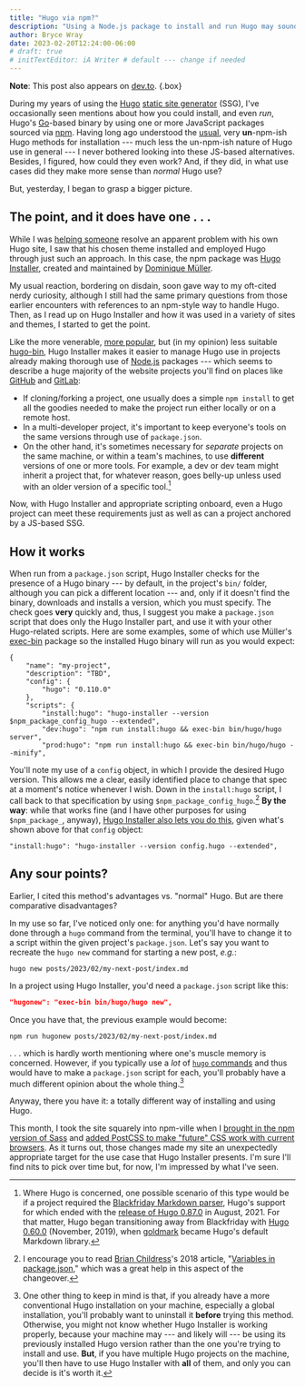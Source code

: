 ```yaml
---
title: "Hugo via npm?"
description: "Using a Node.js package to install and run Hugo may sound strange at first, but it has clear merits."
author: Bryce Wray
date: 2023-02-20T12:24:00-06:00
# draft: true
# initTextEditor: iA Writer # default --- change if needed
---
```


**Note**: This post also appears on [dev.to](https://dev.to/brycewray/hugo-via-npm-5c4b).
{.box}

During my years of using the [Hugo](https://gohugo.io) [static site generator](https://jamstack.org/generators) (SSG), I've occasionally seen mentions about how you could install, and even *run*, Hugo's [Go](https://go.dev)-based binary by using one or more JavaScript packages sourced via [npm](https://npmjs.com). Having long ago understood the [usual](https://gohugo.io/installation/), very **un**-npm-ish Hugo methods for installation --- much less the un-npm-ish nature of Hugo use in general --- I never bothered looking into these JS-based alternatives. Besides, I figured, how could they even work? And, if they did, in what use cases did they make more sense than  *normal* Hugo use?

But, yesterday, I began to grasp a bigger picture.

<!--more-->

## The point, and it does have one . . .

While I was [helping someone](/posts/2022/11/get-help-hugo-community-discord-server/) resolve an apparent problem with his own Hugo site, I saw that his chosen theme installed and employed Hugo through just such an approach. In this case, the npm package was [Hugo Installer](https://github.com/dominique-mueller/hugo-installer), created and maintained by [Dominique Müller](https://github.com/dominique-mueller).

My usual reaction, bordering on disdain, soon gave way to my oft-cited nerdy curiosity, although I still had the same primary questions from those earlier encounters with references to an npm-style way to handle Hugo. Then, as I read up on Hugo Installer and how it was used in a variety of sites and themes, I started to get the point.

Like the more venerable, [more popular](https://npmtrends.com/hugo-bin-vs-hugo-installer), but (in my opinion) less suitable [hugo-bin](https://github.com/fenneclab/hugo-bin), Hugo Installer makes it easier to manage Hugo use in projects already making thorough use of [Node.js](https://nodejs.org) packages --- which seems to describe a huge majority of the website projects you'll find on places like [GitHub](https://github.com) and [GitLab](https://gitlab.com):

- If cloning/forking a project, one usually does a simple `npm install` to get all the goodies needed to make the project run either locally or on a remote host.
- In a multi-developer project, it's important to keep everyone's tools on the same versions through use of `package.json`.
- On the other hand, it's sometimes necessary for *separate* projects on the same machine, or within a team's machines, to use **different** versions of one or more tools. For example, a dev or dev team might inherit a project that, for whatever reason, goes belly-up unless used with an older version of a specific tool.[^Markdown]

[^Markdown]: Where Hugo is concerned, one possible scenario of this type would be if a project required the [Blackfriday Markdown parser](https://github.com/russross/blackfriday), Hugo's support for which ended with the [release of Hugo 0.87.0](https://github.com/gohugoio/hugo/releases/tag/v0.87.0) in August, 2021. For that matter, Hugo began transitioning away from Blackfriday with [Hugo 0.60.0](https://github.com/gohugoio/hugo/releases/tag/v0.60.0) (November, 2019), when [goldmark](https://github.com/yuin/goldmark/) became Hugo's default Markdown library.

Now, with Hugo Installer and appropriate scripting onboard, even a Hugo project can meet these requirements just as well as can a project anchored by a JS-based SSG.

## How it works

When run from a `package.json` script, Hugo Installer checks for the presence of a Hugo binary --- by default, in the project's `bin/` folder, although you can pick a different location --- and, only if it doesn't find the binary, downloads and installs a version, which you must specify. The check goes **very** quickly and, thus, I suggest you make a `package.json` script that does only the Hugo Installer part, and use it with your other Hugo-related scripts. Here are some examples, some of which use Müller's [exec-bin](https://github.com/dominique-mueller/exec-bin) package so the installed Hugo binary will run as you would expect:

```json{bigdiv=true}
{
	"name": "my-project",
	"description": "TBD",
	"config": {
		"hugo": "0.110.0"
	},
	"scripts": {
		"install:hugo": "hugo-installer --version $npm_package_config_hugo --extended",
		"dev:hugo": "npm run install:hugo && exec-bin bin/hugo/hugo server",
		"prod:hugo": "npm run install:hugo && exec-bin bin/hugo/hugo --minify",
```

You'll note my use of a `config` object, in which I provide the desired Hugo version. This allows me a clear, easily identified place to change that spec at a moment's notice whenever I wish. Down in the `install:hugo` script, I call back to that specification by using `$npm_package_config_hugo`.[^pkgVars] **By the way**: while that works fine (and I have other purposes for using `$npm_package_`, anyway), [Hugo Installer also lets you do this](https://github.com/dominique-mueller/hugo-installer#configure-hugo-version-required), given what's shown above for that `config` object:

[^pkgVars]: I encourage you to read [Brian Childress](https://brianchildress.co/)'s 2018 article, "[Variables in package.json](https://brianchildress.co/variables-in-package-json/)," which was a great help in this aspect of the changeover.

```json{bigdiv=true}
"install:hugo": "hugo-installer --version config.hugo --extended",
```

## Any sour points?

Earlier, I cited this method's advantages vs. "normal" Hugo. But are there comparative disadvantages?

In my use so far, I've noticed only one: for anything you'd have normally done through a `hugo` command from the terminal, you'll have to change it to a script within the given project's `package.json`. Let's say you want to recreate the `hugo new` command for starting a new post, *e.g.*:

```plaintext
hugo new posts/2023/02/my-next-post/index.md
```

In a project using Hugo Installer, you'd need a `package.json` script like this:

```json
"hugonew": "exec-bin bin/hugo/hugo new",
```

Once you have that, the previous example would become:

```plaintext
npm run hugonew posts/2023/02/my-next-post/index.md
```

. . . which is hardly worth mentioning where one's muscle memory is concerned. However, if you typically use a *lot* of [`hugo` commands](https://gohugo.io/commands/) and thus would have to make a `package.json` script for each, you'll probably have a much different opinion about the whole thing.[^Uninstall]

[^Uninstall]: One other thing to keep in mind is that, if you already have a more conventional Hugo installation on your machine, especially a global installation, you'll probably want to uninstall it **before** trying this method. Otherwise, you might not know whether Hugo Installer is working properly, because your machine may --- and likely will --- be using its previously installed Hugo version rather than the one you're trying to install and use. <strong class="red">But</strong>, if you have multiple Hugo projects on the machine, you'll then have to use Hugo Installer with **all** of them, and only you can decide is it's worth it.

Anyway, there you have it: a totally different way of installing and using Hugo.

This month, I took the site squarely into npm-ville when I [brought in the npm version of Sass](/posts/2023/02/using-dart-sass-hugo-taking-it-easy/) and [added PostCSS to make "future" CSS work with current browsers](/posts/2023/02/some-future-now-css/). As it turns out, those changes made my site an unexpectedly appropriate target for the use case that Hugo Installer presents. I'm sure I'll find nits to pick over time but, for now, I'm impressed by what I've seen.
